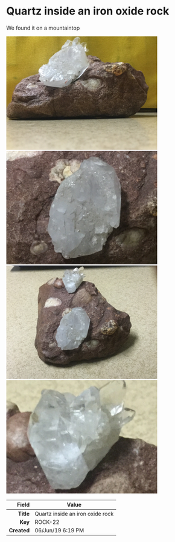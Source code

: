 # Quartz inside an iron oxide rock
We found it on a mountaintop


<img height="300px" src="10032.jpg"/>
<img height="300px" src="10033.jpg"/>
<img height="300px" src="10034.jpg"/>
<img height="300px" src="10035.jpg"/>

|       Field | Value                   |
|------------:|-------------------------|
|   **Title** | Quartz inside an iron oxide rock |
|     **Key** | ROCK-22 |
| **Created** | 06/Jun/19 6:19 PM |
        